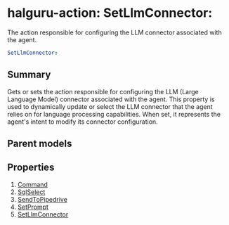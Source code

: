 # halguru-action: SetLlmConnector:

The action responsible for configuring the LLM connector associated with the agent.

```yaml
SetLlmConnector:

```

## Summary

Gets or sets the action responsible for configuring the LLM (Large Language Model) connector associated with the agent.
This property is used to dynamically update or select the LLM connector
that the agent relies on for language processing capabilities.
When set, it represents the agent's intent to modify its connector configuration.

## Parent models


## Properties

1. [Command](halguru-action-command.md)
2. [SqlSelect](halguru-action-sqlselect.md)
3. [SendToPipedrive](halguru-action-sendtopipedrive.md)
4. [SetPrompt](halguru-action-setprompt.md)
5. [SetLlmConnector](halguru-action-setllmconnector.md)
